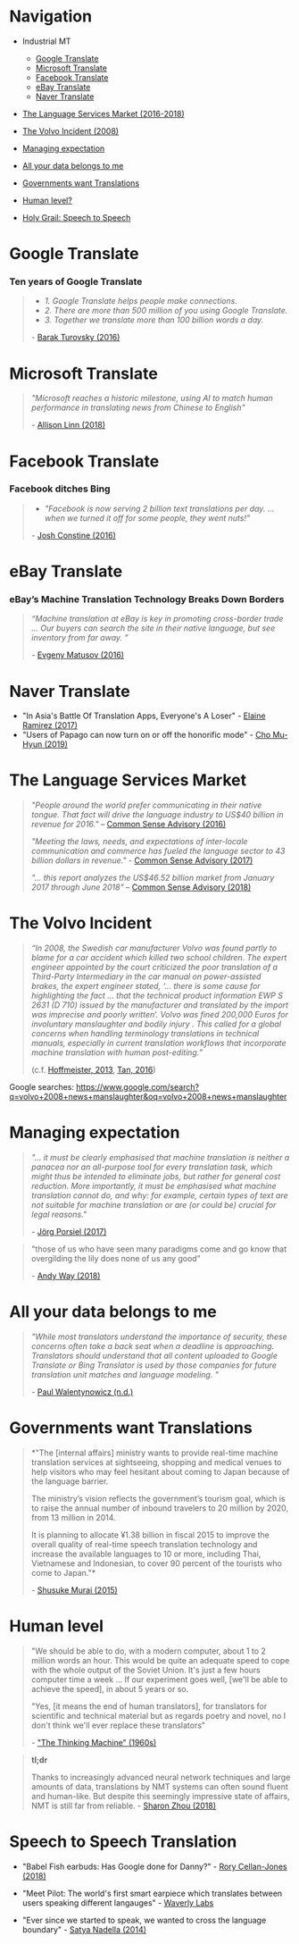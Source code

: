 Navigation
====

 - Industrial MT
   - [Google Translate](#google-translate)
   - [Microsoft Translate](#microsoft-translate)
   - [Facebook Translate](#facebook-translate)
   - [eBay Translate](#ebay-translate)
   - [Naver Translate](#naver-translate)
   
   
 - [The Language Services Market (2016-2018)](#the-language-services-market)
 - [The Volvo Incident (2008)](#the-volvo-incident)
 
 - [Managing expectation](#managing-expectation)
 - [All your data belongs to me](#all-your-data-belongs-to-me)
 - [Governments want Translations](#governments-want-translations)
 
 - [Human level?](#human-level)
 
 - [Holy Grail: Speech to Speech](#speech-to-speech-translation)


Google Translate
====

### Ten years of Google Translate

> - *1. Google Translate helps people make connections.*
> - *2. There are more than 500 million of you using Google Translate.*
> - *3. Together we translate more than 100 billion words a day.*
>
> \- [Barak Turovsky (2016)](https://blog.google/products/translate/ten-years-of-google-translate/)

Microsoft Translate
====

> *"Microsoft reaches a historic milestone, using AI to match human performance in translating news from Chinese to English"*
>
> \- [Allison Linn (2018)](https://blogs.microsoft.com/ai/chinese-to-english-translator-milestone/)

Facebook Translate
====


### Facebook ditches Bing

> - *"Facebook is now serving 2 billion text translations per day. ... when we turned it off for some people, they went nuts!”*
> 
> \- [Josh Constine (2016)](https://techcrunch.com/2016/05/23/facebook-translation/)


eBay Translate
====

### eBay’s Machine Translation Technology Breaks Down Borders

> *“Machine translation at eBay is key in promoting cross-border trade ... Our buyers can search the site in their native language, but see inventory from far away. ”*
>
> \- [Evgeny Matusov (2016)](https://www.ebayinc.com/stories/news/ebays-machine-translation-technology-breaks-down-borders/)


Naver Translate
====

 - "In Asia's Battle Of Translation Apps, Everyone's A Loser" - [Elaine Ramirez
 (2017)](https://www.forbes.com/sites/elaineramirez/2017/02/28/google-translate-vs-papago-in-asias-battle-of-translation-apps-everyones-a-loser)
 - "Users of Papago can now turn on or off the honorific mode" - [Cho Mu-Hyun (2019)](https://www.zdnet.com/article/naver-adds-korean-honorific-feature-to-its-papago-ai-translation-app/) 
 


The Language Services Market 
====

> *"People around the world prefer communicating in their native tongue. That fact will drive the language industry to US$40 billion in revenue for 2016."* – [Common Sense Advisory (2016)](https://insights.csa-research.com/reportaction/36540/Marketing)
>
> *"Meeting the laws, needs, and expectations of inter-locale communication and commerce has fueled the language sector to 43 billion dollars in revenue."* - [Common Sense Advisory (2017)](https://insights.csa-research.com/reportaction/39815/Marketing)
> 
> *"... this report analyzes the US$46.52 billion market from January 2017 through June 2018"* – [Common Sense Advisory (2018)](https://insights.csa-research.com/reportaction/48585/Marketing)


The Volvo Incident
====

> *“In 2008, the Swedish car manufacturer Volvo was found partly to blame for a car accident which killed two school children. The expert engineer appointed by the court criticized the poor translation of a Third-Party Intermediary in the car manual on power-assisted brakes, the expert engineer stated, ‘... there is some cause for highlighting the fact ... that the technical product information EWP S 2631 (D 710) issued by the manufacturer and translated by the import was imprecise and poorly written‘. Volvo was fined 200,000 Euros for involuntary manslaughter and bodily injury . This called for a global concerns when handling terminology translations in technical manuals, especially in current translation workflows that incorporate machine translation with human post-editing.”*
> 
> (c.f. [Hoffmeister, 2013](https://www.worldcat.org/title/qualitatssicherung-in-der-technischen-dokumentation-am-beispiel-der-volkswagen-ag-after-sales-technik/oclc/863178607), [Tan, 2016](https://github.com/alvations/Panda-Hyper-Decoder/blob/master/up-till-now.pdf))

Google searches:  https://www.google.com/search?q=volvo+2008+news+manslaughter&oq=volvo+2008+news+manslaughter


Managing expectation
====

> *"... it must be clearly emphasised that machine translation is neither a panacea nor an all-purpose tool for every translation task, which might thus be intended to eliminate jobs, but rather for general cost reduction. More importantly, it must be emphasised what machine translation cannot do, and why: for example, certain types of text are not suitable for machine translation or are (or could be) crucial for legal reasons."*
>
> \- [Jörg Porsiel (2017)](http://kv-emptypages.blogspot.com/2017/02/machine-translation-at-volkswagen-ag.html) 


> "those of us who have seen many paradigms come and go know that overgilding the lily does none of us any good"
>
> \- [Andy Way (2018)](https://arxiv.org/pdf/1803.08409.pdf)


All your data belongs to me 
====

> *"While most translators understand the importance of security, these concerns often take a back seat when a deadline is approaching. Translators should understand that all content uploaded to Google Translate or Bing Translator is used by those companies for future translation unit matches and language modeling. "*
>
> \- [Paul Walentynowicz (n.d.)](http://lingosec.com/wp-content/uploads/lingosec-content_security_study-eng.pdf)


Governments want Translations
====


> *"The [internal affairs] ministry wants to provide real-time machine translation services at sightseeing, shopping and medical venues to help visitors who may feel hesitant about coming to Japan because of the language barrier.
>
> The ministry’s vision reflects the government’s tourism goal, which is to raise the annual number of inbound travelers to 20 million by 2020, from 13 million in 2014.
>
> It is planning to allocate ¥1.38 billion in fiscal 2015 to improve the overall quality of real-time speech translation technology and increase the available languages to 10 or more, including Thai, Vietnamese and Indonesian, to cover 90 percent of the tourists who come to Japan."*
>
> \- [Shusuke Murai (2015)](https://www.japantimes.co.jp/news/2015/03/31/reference/translation-tech-gets-olympic-push)


Human level 
====

> "We should be able to do, with a modern computer, about 1 to 2 million words an hour. This would be quite an adequate speed to cope with the whole output of the Soviet Union. It's just a few hours computer time a week ... 
> If our experiment goes well, [we'll be able to achieve the speed], in about 5 years or so.
>
> "Yes, [it means the end of human translators], for translators for scientific and technical material but as regards poetry and novel, no I don't think we'll ever replace these translators"
> 
> \- ["The Thinking Machine" (1960s)](https://www.youtube.com/watch?v=aygSMgK3BEM)


> **tl;dr**
>
> Thanks to increasingly advanced neural network techniques and large amounts of data, translations by NMT systems can often sound fluent and human-like. But despite this seemingly impressive state of affairs, NMT is still far from reliable. 
> \- [Sharon Zhou (2018)](https://www.skynettoday.com/editorials/state_of_nmt)



Speech to Speech Translation
====

- "Babel Fish earbuds: Has Google done for Danny?" - [Rory Cellan-Jones (2018)](https://www.bbc.com/news/technology-41514284)
- "Meet Pilot: The world's first smart earpiece which translates between users speaking different langauges" - [Waverly Labs](https://www.indiegogo.com/projects/meet-the-pilot-smart-earpiece-language-translator?utm_source=affiliate&utm_medium=cpc&utm_campaign=sasdeep&utm_content=link&sscid=31k3_9fuwm#/)

- "Ever since we started to speak, we wanted to cross the language boundary" - [Satya Nadella (2014)](https://www.theverge.com/2014/5/27/5756166/microsofts-skype-translator-will-translate-voice-calls-on-the-fly)
